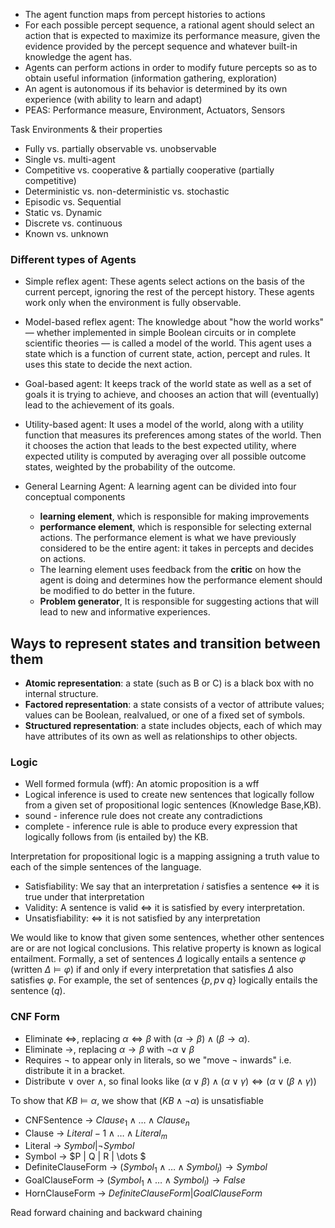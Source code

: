 - The agent function maps from percept histories to actions
- For each possible percept sequence, a rational agent should select an action that is expected to maximize its performance measure, given the
evidence provided by the percept sequence and whatever built-in knowledge the agent has.
- Agents can perform actions in order to modify future percepts so as to obtain useful information (information gathering, exploration)
- An agent is autonomous if its behavior is determined by its own experience (with ability to learn and adapt)
- PEAS: Performance measure, Environment, Actuators, Sensors

Task Environments & their properties

- Fully vs. partially observable vs. unobservable
- Single vs. multi-agent
- Competitive vs. cooperative & partially cooperative (partially competitive)
- Deterministic vs. non-deterministic vs. stochastic
- Episodic vs. Sequential
- Static vs. Dynamic
- Discrete vs. continuous
- Known vs. unknown

### Different types of Agents
- <span class="underline">Simple reflex agent</span>: These agents select actions on the basis of the current percept, ignoring the rest of the percept history. These agents work only when the environment is fully observable.

- <span class="underline">Model-based reflex agent</span>:  The knowledge about "how the world works" — whether implemented in simple Boolean circuits or in complete scientific theories — is called a model of the world. This agent uses a state which is a function of current state, action, percept and rules. It uses this state to decide the next action.

- <span class="underline">Goal-based agent</span>: It keeps track of the world state as well as a set of goals it is trying to achieve, and chooses an action that will (eventually) lead to the achievement of its goals.

- <span class="underline">Utility-based agent</span>:  It uses a model of the world, along with a utility function that measures its preferences among states of the world. Then it chooses the action that leads to the best expected utility, where expected utility is computed by averaging over all possible outcome states, weighted by the probability of the outcome.

- <span class="underline"> General Learning Agent</span>: A learning agent can be divided into four conceptual components
    - **learning element**, which is responsible for making improvements
    - **performance element**, which is responsible for selecting external actions. The performance element is what we have previously considered
to be the entire agent: it takes in percepts and decides on actions.
    -  The learning element uses feedback from the **critic** on how the agent is doing and determines how the performance element should be modified to do better in the future.
    - **Problem generator**,  It is responsible for suggesting actions that will lead to new and informative experiences.

## Ways to represent states and transition between them
- **Atomic representation**: a state (such as B or C) is a black box with no internal structure.
- **Factored representation**: a state consists of a vector of attribute values; values can be Boolean, realvalued, or one of a fixed set of symbols.
- **Structured representation**: a state includes objects, each of which may have attributes of its own as well as relationships to other objects. 


### Logic
- Well formed formula (wff): An atomic proposition is a wff
- Logical inference is used to create new sentences that logically follow from a given set of propositional logic sentences (Knowledge Base,KB).
- sound - inference rule does not create any contradictions
- complete - inference rule is able to produce every expression that logically follows from (is entailed by) the KB.

Interpretation for propositional logic is a mapping assigning a truth value to each of the simple sentences of the language.    

- Satisfiability: We say that an interpretation $i$ satisfies a sentence $\iff$ it is true under that interpretation
- Validity: A sentence is valid $\iff$ it is satisfied by every interpretation.
- Unsatisfiability: $\iff$ it is not satisfied by any interpretation

We would like to know that given some sentences, whether other sentences are or are not logical conclusions. This relative property is known  as logical entailment. Formally, a set of sentences $\Delta$ logically entails a sentence $\varphi$ (written $\Delta \vDash \varphi$)
if and only if every interpretation that satisfies $\Delta$ also satisfies $\varphi$. For
example, the set of sentences $\{p, p \lor \, q\}$ logically entails the sentence $(q)$.

### CNF Form
- Eliminate $\iff$, replacing $\alpha \iff \beta$ with $(\alpha \rightarrow \beta) \land (\beta \rightarrow \alpha)$.
-  Eliminate $\rightarrow$, replacing $\alpha \rightarrow \beta$ with $\neg \alpha \lor \beta$
- Requires $\neg$ to appear only in literals, so we "move $\neg$ inwards" i.e. distribute it in a bracket.
- Distribute $\lor$ over $\land$, so final looks like $(\alpha \lor \beta) \land (\alpha \lor \gamma) \iff (\alpha \lor (\beta \land \gamma))$

To show that $KB \vDash \alpha$, we show that $(KB \land \neg\alpha)$ is unsatisfiable


- CNFSentence → $Clause_1 \land \dots \land Clause_n$
- Clause → $Literal-1 \land \dots \land Literal_m$
- Literal → $Symbol | \neg Symbol$
- Symbol → $P | Q | R | \dots $
- DefiniteClauseForm → $(Symbol_1 \land \dots \land Symbol_l) \rightarrow Symbol$
- GoalClauseForm → $(Symbol_1 \land \dots \land Symbol_l) \rightarrow False$
- HornClauseForm → $DefiniteClauseForm | GoalClauseForm$

Read forward chaining and backward chaining 
